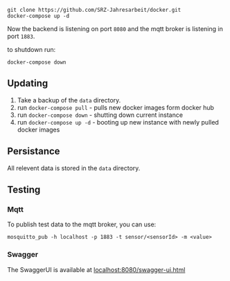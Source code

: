 ```
git clone https://github.com/SRZ-Jahresarbeit/docker.git
docker-compose up -d
```

Now the backend is listening on port `8080` and the mqtt broker is
listening in port `1883`.

to shutdown run:
```
docker-compose down
```

## Updating

1) Take a backup of the `data` directory.
2) run `docker-compose pull` - pulls new docker images form docker hub
3) run `docker-compose down` - shutting down current instance
4) run `docker-compose up -d` - booting up new instance with newly pulled docker images

## Persistance

All relevent data is stored in the `data` directory.

## Testing

### Mqtt
To publish test data to the mqtt broker, you can use:
```
mosquitto_pub -h localhost -p 1883 -t sensor/<sensorId> -m <value>
```

### Swagger
The SwaggerUI is available at [localhost:8080/swagger-ui.html](http://localhost:8080/swagger-ui.html)
